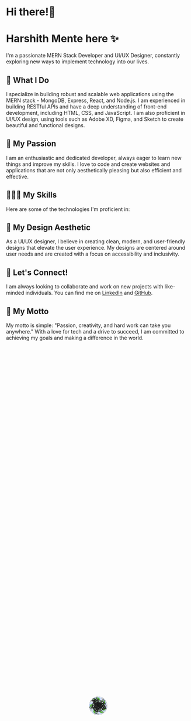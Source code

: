 # Hi there!👋
# Harshith Mente here ✨

I'm a passionate MERN Stack Developer and UI/UX Designer, constantly exploring new ways to implement technology into our lives.

## 🔭 What I Do
I specialize in building robust and scalable web applications using the MERN stack - MongoDB, Express, React, and Node.js. I am experienced in building RESTful APIs and have a deep understanding of front-end development, including HTML, CSS, and JavaScript. I am also proficient in UI/UX design, using tools such as Adobe XD, Figma, and Sketch to create beautiful and functional designs.

## 🚀 My Passion

I am an enthusiastic and dedicated developer, always eager to learn new things and improve my skills. I love to code and create websites and applications that are not only aesthetically pleasing but also efficient and effective.

## 👨🏻‍💻 My Skills

Here are some of the technologies I'm proficient in:

<p align="center"> 
  <img src="https://img.icons8.com/color/96/000000/python--v1.png" alt="Python" title="Python" style="border-radius: 50%; width: 50px; height: 50px; position: absolute; top: 50%; left: 50%; transform: translate(-50%, -50%) rotateZ(30deg);">
  <img src="https://img.icons8.com/color/96/000000/c-plus-plus-logo.png" alt="C++" title="C++" style="border-radius: 50%; width: 50px; height: 50px; position: absolute; top: 50%; left: 50%; transform: translate(-50%, -50%) rotateZ(60deg);">
  <img src="https://img.icons8.com/color/96/000000/c-programming.png" alt="C" title="C" style="border-radius: 50%; width: 50px; height: 50px; position: absolute; top: 50%; left: 50%; transform: translate(-50%, -50%) rotateZ(90deg);">
  <img src="https://img.icons8.com/color/96/000000/latex.png" alt="LaTeX" title="LaTeX" style="border-radius: 50%; width: 50px; height: 50px; position: absolute; top: 50%; left: 50%; transform: translate(-50%, -50%) rotateZ(120deg);">
  <img src="https://img.icons8.com/color/7AFcZ2zirX6Y/dart.png" alt="Dart" title="Dart" style="border-radius: 50%; width: 50px; height: 50px; position: absolute; top: 50%; left: 50%; transform: translate(-50%, -50%) rotateZ(150deg);">
  <img src="https://img.icons8.com/color/96/000000/css3.png" alt="CSS3" title="CSS3" style="border-radius: 50%; width: 50px; height: 50px; position: absolute; top: 50%; left: 50%; transform: translate(-50%, -50%) rotateZ(180deg);">
  <img src="https://img.icons8.com/color/96/000000/html-5.png" alt="HTML5" title="HTML5" style="border-radius: 50%; width: 50px; height: 50px; position: absolute; top: 50%; left: 50%; transform: translate(-50%, -50%) rotateZ(210deg);">
  <img src="https://img.icons8.com/plasticine/100/000000/react.png" alt="React" title="React" style="border-radius: 50%; width: 50px; height: 50px; position: absolute; top: 50%; left: 50%; transform: translate(-50%, -50%) rotateZ(240deg);">
  <img src="https://www.emailjs.com/logo.png" alt="EmailJS" title="EmailJS" style="border-radius: 50%; width: 50px; height: 50px; position: absolute; top: 50%; left: 50%; transform: translate(-50%, -50%) rotateZ(330deg);">
  <img src="https://img.icons8.com/color/24895/npm.png" alt="npm" title="npm" style="border-radius: 50%; width: 50px; height: 50px; position: absolute; top: 50%; left: 50%; transform: translate(-50%, -50%) rotateZ(390deg);">
  <img src="https://img.icons8.com/color/96/000000/postgreesql.png" alt="PostgreSQL" title="PostgreSQL" style="border-radius: 50%; width: 50px; height: 50px; position: absolute; top: 50%; left: 50%; transform: translate(-50%, -50%) rotateZ(450deg);">
  <img src="https://img.icons8.com/color/96/000000/mongodb.png" alt="MongoDB" title="MongoDB" style="border-radius: 50%; width: 50px; height: 50px; position: absolute; top: 50%; left: 50%; transform: translate(-50%, -50%) rotateZ(480deg);">
  <img src="https://www.vectorlogo.zone/logos/netlify/netlify-icon.svg" alt="Netlify" title="Netlify" style="border-radius: 50%; width: 50px; height: 50px; position: absolute; top: 50%; left: 50%; transform: translate(-50%, -50%) rotateZ(510deg);">
  <img src="https://img.icons8.com/color/96/000000/linux--v1.png" alt="Linux" title="Linux" style="border-radius: 50%; width: 50px; height: 50px; position: absolute; top: 50%; left: 50%; transform: translate(-50%, -50%) rotateZ(540deg);">
  <img src="https://img.icons8.com/plasticine/100/000000/bash.png" alt="Bash" title="Bash" style="border-radius: 50%; width: 50px; height: 50px; position: absolute; top: 50%; left: 50%; transform: translate(-50%, -50%) rotateZ(570deg);">
  <img src="https://img.icons8.com/color/96/000000/ubuntu--v1.png" alt="Ubuntu" title="Ubuntu" style="border-radius: 50%; width: 50px; height: 50px; position: absolute; top: 50%; left: 50%; transform: translate(-50%, -50%) rotateZ(600deg);">
  <img src="https://img.icons8.com/doodle/96/000000/canva.png" alt="Canva" title="Canva" style="border-radius: 50%; width: 50px; height: 50px; position: absolute; top: 50%; left: 50%; transform: translate(-50%, -50%) rotateZ(630deg);">
  <img src="https://img.icons8.com/color/13677/adobe-photoshop.png" alt="Photoshop" title="Photoshop" style="border-radius: 50%; width: 50px; height: 50px; position: absolute; top: 50%; left: 50%; transform: translate(-50%, -50%) rotateZ(660deg);">
  <img src="https://img.icons8.com/color/96/000000/nodejs.png" alt="Node.js" title="Node.js" style="border-radius: 50%; width: 50px; height: 50px; position: absolute; top: 50%; left: 50%; transform: translate(-50%, -50%) rotateZ(120deg);">
  <img src="https://img.icons8.com/color/96/000000/javascript.png" alt="JavaScript" title="JavaScript" style="border-radius: 50%; width: 50px; height: 50px; position: absolute; top: 50%; left: 50%; transform: translate(-50%, -50%) rotateZ(180deg);">
  <img src="https://img.icons8.com/color/96/000000/typescript.png" alt="TypeScript" title="TypeScript" style="border-radius: 50%; width: 50px; height: 50px; position: absolute; top: 50%; left: 50%; transform: translate(-50%, -50%) rotateZ(210deg);">
  <img src="https://img.icons8.com/color/96/000000/git.png" alt="Git" title="Git" style="border-radius: 50%; width: 50px; height: 50px; position: absolute; top: 50%; left: 50%; transform: translate(-50%, -50%) rotateZ(270deg);">
  <img src="https://img.icons8.com/color/96/000000/firebase.png" alt="Firebase" title="Firebase" style="border-radius: 50%; width: 50px; height: 50px; position: absolute; top: 50%; left: 50%; transform: translate(-50%, -50%) rotateZ(330deg);">
  <img src="https://img.icons8.com/color/96/000000/figma.png" alt="Figma" title="Figma" style="border-radius: 50%; width: 50px; height: 50px; position: absolute; top: 50%; left: 50%; transform: translate(-50%, -50%) rotateZ(420deg);">
</p>



## 🎨 My Design Aesthetic

As a UI/UX designer, I believe in creating clean, modern, and user-friendly designs that elevate the user experience. My designs are centered around user needs and are created with a focus on accessibility and inclusivity.

## 🤝 Let's Connect!

I am always looking to collaborate and work on new projects with like-minded individuals. You can find me on [LinkedIn](https://www.linkedin.com/in/harshith-mente-001492224/?originalSubdomain=in) and [GitHub](https://github.com/joeyyy09).

## 🌟 My Motto

My motto is simple: "Passion, creativity, and hard work can take you anywhere." With a love for tech and a drive to succeed, I am committed to achieving my goals and making a difference in the world.
